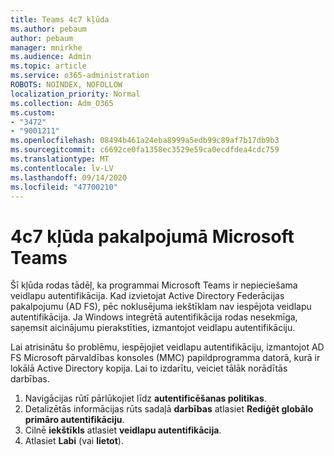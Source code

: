 ```yaml
---
title: Teams 4c7 kļūda
ms.author: pebaum
author: pebaum
manager: mnirkhe
ms.audience: Admin
ms.topic: article
ms.service: o365-administration
ROBOTS: NOINDEX, NOFOLLOW
localization_priority: Normal
ms.collection: Adm_O365
ms.custom:
- "3472"
- "9001211"
ms.openlocfilehash: 08494b461a24eba8999a5edb99c89af7b17db9b3
ms.sourcegitcommit: c6692ce0fa1358ec3529e59ca0ecdfdea4cdc759
ms.translationtype: MT
ms.contentlocale: lv-LV
ms.lasthandoff: 09/14/2020
ms.locfileid: "47700210"
---
```

# <a name="4c7-error-in-microsoft-teams"></a>4c7 kļūda pakalpojumā Microsoft Teams

Šī kļūda rodas tādēļ, ka programmai Microsoft Teams ir nepieciešama veidlapu autentifikācija. Kad izvietojat Active Directory Federācijas pakalpojumu (AD FS), pēc noklusējuma iekštīklam nav iespējota veidlapu autentifikācija. Ja Windows integrētā autentifikācija rodas nesekmīga, saņemsit aicinājumu pierakstīties, izmantojot veidlapu autentifikāciju.

Lai atrisinātu šo problēmu, iespējojiet veidlapu autentifikāciju, izmantojot AD FS Microsoft pārvaldības konsoles (MMC) papildprogramma datorā, kurā ir lokālā Active Directory kopija. Lai to izdarītu, veiciet tālāk norādītās darbības. 

1. Navigācijas rūtī pārlūkojiet līdz **autentificēšanas politikas**.
2. Detalizētās informācijas rūts sadaļā **darbības** atlasiet **Rediģēt globālo primāro autentifikāciju**.
3. Cilnē **iekštīkls** atlasiet **veidlapu autentifikācija**.
4. Atlasiet **Labi** (vai **lietot**).